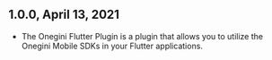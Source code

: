 ## 1.0.0, April 13, 2021

* The Onegini Flutter Plugin is a plugin that allows you to utilize the Onegini Mobile SDKs in your Flutter applications.
